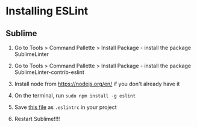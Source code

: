 # Installing ESLint

## Sublime

1. Go to Tools > Command Pallette > Install Package - install the package SublimeLinter

3. Go to Tools > Command Pallette > Install Package - install the package SublimeLinter-contrib-eslint

2. Install node from https://nodejs.org/en/ if you don't already have it

3. On the terminal, run 
`sudo npm install -g eslint`

4. Save [this file](https://github.com/Laboratoria/js-style-guide/blob/master/.eslintrc) as
`.eslintrc` in your project

5. Restart Sublime!!!!
